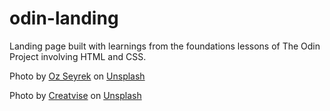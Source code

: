 # odin-landing

Landing page built with learnings from the foundations lessons of The Odin Project involving HTML and CSS.

Photo by <a href="https://unsplash.com/@ozseyrek?utm_content=creditCopyText&utm_medium=referral&utm_source=unsplash">Oz Seyrek</a> on <a href="https://unsplash.com/photos/view-of-bridge-and-high-rise-buildings-at-daytime-EOAy-v9Njbs?utm_content=creditCopyText&utm_medium=referral&utm_source=unsplash">Unsplash</a>

Photo by <a href="https://unsplash.com/@creatvise?utm_content=creditCopyText&utm_medium=referral&utm_source=unsplash">Creatvise</a> on <a href="https://unsplash.com/photos/a-blue-and-white-sculpture-with-a-heart-on-it-PD3_JCpgMss?utm_content=creditCopyText&utm_medium=referral&utm_source=unsplash">Unsplash</a>
      
      